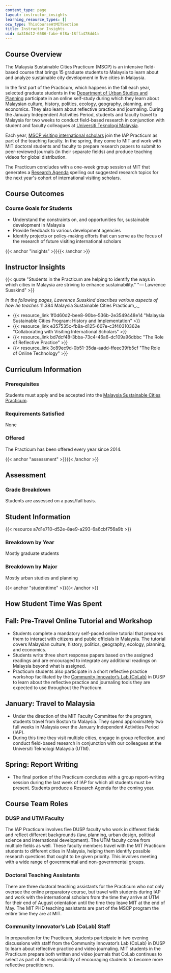 ```yaml
---
content_type: page
layout: instructor_insights
learning_resource_types: []
ocw_type: ThisCourseAtMITSection
title: Instructor Insights
uid: 4a316d12-6586-fabe-6f8a-18ffa478dd4a
---
```


Course Overview
---------------

The Malaysia Sustainable Cities Practicum (MSCP) is an intensive field-based course that brings 15 graduate students to Malaysia to learn about and analyze sustainable city development in five cities in Malaysia.

In the first part of the Practicum, which happens in the fall each year, selected graduate students in the [Department of Urban Studies and Planning](http://dusp.mit.edu/) participate in an online self-study during which they learn about Malaysian culture, history, politics, ecology, geography, planning, and economics. They also learn about reflective practice and journaling. During the January Independent Activities Period, students and faculty travel to Malaysia for two weeks to conduct field-based research in conjunction with student and faculty colleagues at [Universiti Teknologi Malaysia](http://www.utm.my/).

Each year, [MSCP visiting international scholars](https://malaysiacities.mit.edu/scholars) join the IAP Practicum as part of the teaching faculty. In the spring, they come to MIT and work with MIT doctoral students and faculty to prepare research papers to submit to peer-reviewed journals (in their separate fields) and produce teaching videos for global distribution.

The Practicum concludes with a one-week group session at MIT that generates a [Research Agenda](https://malaysiacities.mit.edu/researchagenda) spelling out suggested research topics for the next year's cohort of international visiting scholars.

Course Outcomes
---------------

### Course Goals for Students

*   Understand the constraints on, and opportunities for, sustainable development in Malaysia
*   Provide feedback to various development agencies
*   Identify projects or policy-making efforts that can serve as the focus of the research of future visiting international scholars

{{< anchor "insights" >}}{{< /anchor >}}

Instructor Insights
-------------------

{{< quote "Students in the Practicum are helping to identify the ways in which cities in Malaysia are striving to enhance sustainability." "— Lawrence Susskind" >}}

_In the following pages, Lawrence Susskind describes various aspects of how he teaches_ 11.384 Malaysia Sustainable Cities Practicum_._

*   {{< resource_link 1f0d60d2-bee8-90be-536b-2e3549448e14 "Malaysia Sustainable Cities Program: History and Implementation" >}}
*   {{< resource_link e357535c-fb8a-d125-607e-c3f40310362e "Collaborating with Visiting International Scholars" >}}
*   {{< resource_link bd7dcf48-3bba-73c4-46a6-dc109a96dbbc "The Role of Reflective Practice" >}}
*   {{< resource_link 3c89ec9d-0b51-35da-aadd-ffeec39fb5cf "The Role of Online Technology" >}}

Curriculum Information
----------------------

### Prerequisites

Students must apply and be accepted into the [Malaysia Sustainable Cities Practicum](https://malaysiacities.mit.edu/).

### Requirements Satisfied

None

### Offered

The Practicum has been offered every year since 2014.

{{< anchor "assessment" >}}{{< /anchor >}}

Assessment
----------

### Grade Breakdown

Students are assessed on a pass/fail basis.

Student Information
-------------------

{{< resource a7d1e710-d52e-8ae9-a293-6a6cbf756a9b >}}

### Breakdown by Year

Mostly graduate students

### Breakdown by Major

Mostly urban studies and planning

{{< anchor "studenttime" >}}{{< /anchor >}}

How Student Time Was Spent
--------------------------

Fall: Pre-Travel Online Tutorial and Workshop
---------------------------------------------

*   Students complete a mandatory self-paced online tutorial that prepares them to interact with citizens and public officials in Malaysia. The tutorial covers Malaysian culture, history, politics, geography, ecology, planning, and economics.
*   Students write three short response papers based on the assigned readings and are encouraged to integrate any additional readings on Malaysia beyond what is assigned.
*   Practicum students also participate in a short reflective practice workshop facilitated by the [Community Innovator’s Lab (CoLab)](https://colab.mit.edu/) in DUSP to learn about the reflective practice and journaling tools they are expected to use throughout the Practicum.

January: Travel to Malaysia
---------------------------

*   Under the direction of the MIT Faculty Committee for the program, students travel from Boston to Malaysia. They spend approximately two full weeks in Malaysia over the January Independent Activities Period (IAP).
*   During this time they visit multiple cities, engage in group reflection, and conduct field-based research in conjunction with our colleagues at the Universiti Teknologi Malaysia (UTM).

Spring: Report Writing
----------------------

*   The final portion of the Practicum concludes with a group report-writing session during the last week of IAP for which all students must be present. Students produce a Research Agenda for the coming year.

Course Team Roles
-----------------

### DUSP and UTM Faculty

The IAP Practicum involves five DUSP faculty who work in different fields and reflect different backgrounds (law, planning, urban design, political science and international development). The UTM faculty come from multiple fields as well. These faculty members travel with the MIT Practicum students to different cities in Malaysia, helping them identify possible research questions that ought to be given priority. This involves meeting with a wide range of governmental and non-governmental groups.

### Doctoral Teaching Assistants

There are three doctoral teaching assistants for the Practicum who not only oversee the online preparatory course, but travel with students during IAP and work with the international scholars from the time they arrive at UTM for their end of August orientation until the time they leave MIT at the end of May. The MIT PHD teaching assistants are part of the MSCP program the entire time they are at MIT.

### Community Innovator’s Lab (CoLab) Staff

In preparation for the Practicum, students participate in two evening discussions with staff from the Community Innovator’s Lab (CoLab) in DUSP to learn about reflective practice and video journaling. MIT students in the Practicum prepare both written and video journals that CoLab continues to select as part of its responsibility of encouraging students to become more reflective practitioners.